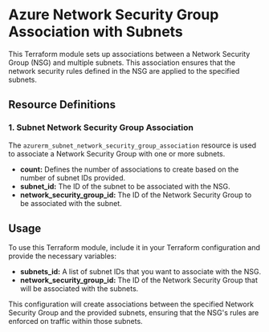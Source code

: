 # Azure Network Security Group Association with Subnets

This Terraform module sets up associations between a Network Security Group (NSG) and multiple subnets. This association ensures that the network security rules defined in the NSG are applied to the specified subnets.

## Resource Definitions

### 1. Subnet Network Security Group Association

The `azurerm_subnet_network_security_group_association` resource is used to associate a Network Security Group with one or more subnets.

- **count:** Defines the number of associations to create based on the number of subnet IDs provided.
- **subnet_id:** The ID of the subnet to be associated with the NSG.
- **network_security_group_id:** The ID of the Network Security Group to be associated with the subnet.

## Usage

To use this Terraform module, include it in your Terraform configuration and provide the necessary variables:

- **subnets_id:** A list of subnet IDs that you want to associate with the NSG.
- **network_security_group_id:** The ID of the Network Security Group that will be associated with the subnets.

This configuration will create associations between the specified Network Security Group and the provided subnets, ensuring that the NSG's rules are enforced on traffic within those subnets.
